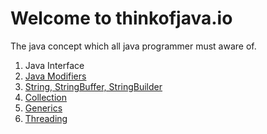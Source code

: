 # Welcome to thinkofjava.io

The java concept which all java programmer must aware of.

1. Java Interface
2. [Java Modifiers](java/modifiers/README.md)
2. [String, StringBuffer, StringBuilder](java/String/index.html)
3. [Collection](java/Collection/README.md)
4. [Generics](java/generic/README.md)
5. [Threading	](java/Threading/README.md)
